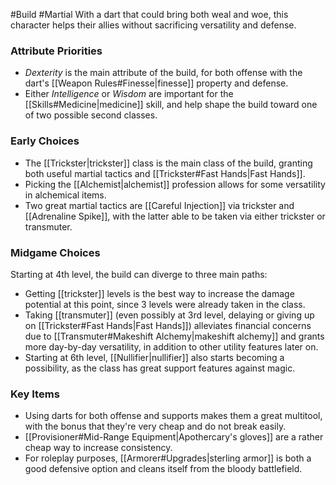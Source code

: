 #Build #Martial 
With a dart that could bring both weal and woe, this character helps their allies without sacrificing versatility and defense.

### Attribute Priorities

* _Dexterity_ is the main attribute of the build, for both offense with the dart's [[Weapon Rules#Finesse|finesse]] property and defense.
* Either _Intelligence_ or _Wisdom_ are important for the [[Skills#Medicine|medicine]] skill, and help shape the build toward one of two possible second classes.

### Early Choices

* The [[Trickster|trickster]] class is the main class of the build, granting both useful martial tactics and [[Trickster#Fast Hands|Fast Hands]].
* Picking the [[Alchemist|alchemist]] profession allows for some versatility in alchemical items.
* Two great martial tactics are [[Careful Injection]] via trickster and [[Adrenaline Spike]], with the latter able to be taken via either trickster or transmuter.

### Midgame Choices

Starting at 4th level, the build can diverge to three main paths:
* Getting [[trickster]] levels is the best way to increase the damage potential at this point, since 3 levels were already taken in the class.
* Taking [[transmuter]] (even possibly at 3rd level, delaying or giving up on [[Trickster#Fast Hands|Fast Hands]]) alleviates financial concerns due to [[Transmuter#Makeshift Alchemy|makeshift alchemy]] and grants more day-by-day versatility, in addition to other utility features later on.
* Starting at 6th level, [[Nullifier|nullifier]] also starts becoming a possibility, as the class has great support features against magic.

### Key Items

* Using darts for both offense and supports makes them a great multitool, with the bonus that they're very cheap and do not break easily.
* [[Provisioner#Mid-Range Equipment|Apothercary's gloves]] are a rather cheap way to increase consistency.
* For roleplay purposes, [[Armorer#Upgrades|sterling armor]] is both a good defensive option and cleans itself from the bloody battlefield.